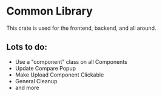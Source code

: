 # Common Library

This crate is used for the frontend, backend, and all around.

## Lots to do:
 - Use a "component" class on all Components
 - Update Compare Popup
 - Make Upload Component Clickable
 - General Cleanup
 - and more